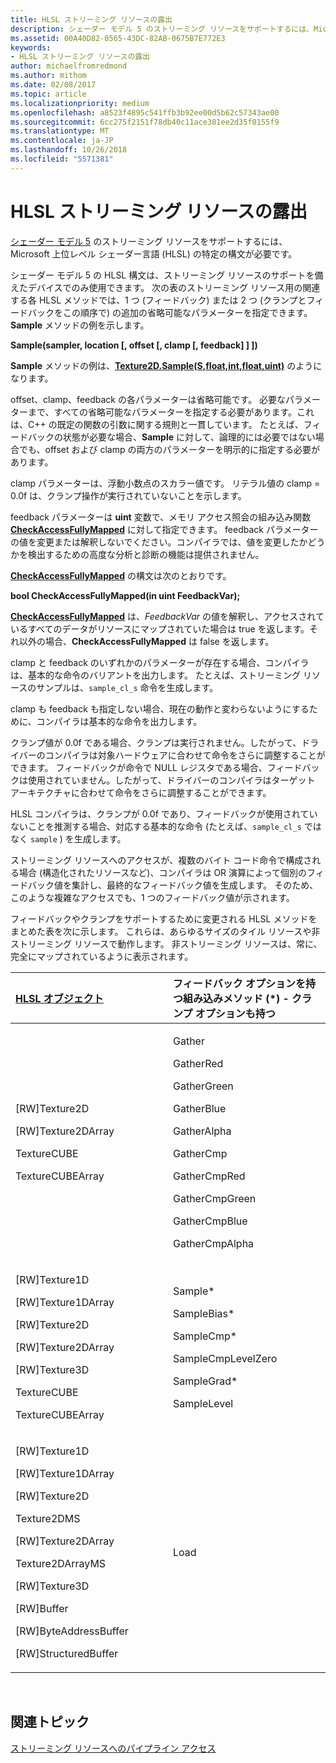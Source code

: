 ```yaml
---
title: HLSL ストリーミング リソースの露出
description: シェーダー モデル 5 のストリーミング リソースをサポートするには、Microsoft 上位レベル シェーダー言語 (HLSL) の特定の構文が必要です。
ms.assetid: 00A40D82-0565-43DC-82AB-0675B7E772E3
keywords:
- HLSL ストリーミング リソースの露出
author: michaelfromredmond
ms.author: mithom
ms.date: 02/08/2017
ms.topic: article
ms.localizationpriority: medium
ms.openlocfilehash: a8523f4895c541ffb3b92ee00d5b62c57343ae00
ms.sourcegitcommit: 6cc275f2151f78db40c11ace381ee2d35f0155f9
ms.translationtype: MT
ms.contentlocale: ja-JP
ms.lasthandoff: 10/26/2018
ms.locfileid: "5571381"
---
```

# <a name="hlsl-streaming-resources-exposure"></a>HLSL ストリーミング リソースの露出


[シェーダー モデル 5](https://msdn.microsoft.com/library/windows/desktop/ff471356) のストリーミング リソースをサポートするには、Microsoft 上位レベル シェーダー言語 (HLSL) の特定の構文が必要です。

シェーダー モデル 5 の HLSL 構文は、ストリーミング リソースのサポートを備えたデバイスでのみ使用できます。 次の表のストリーミング リソース用の関連する各 HLSL メソッドでは、1 つ (フィードバック) または 2 つ (クランプとフィードバックをこの順序で) の追加の省略可能なパラメーターを指定できます。 **Sample** メソッドの例を示します。

**Sample(sampler, location \[, offset \[, clamp \[, feedback\] \] \])**

**Sample** メソッドの例は、[**Texture2D.Sample(S,float,int,float,uint)**](https://msdn.microsoft.com/library/windows/desktop/dn393787) のようになります。

offset、clamp、feedback の各パラメーターは省略可能です。 必要なパラメーターまで、すべての省略可能なパラメーターを指定する必要があります。これは、C++ の既定の関数の引数に関する規則と一貫しています。 たとえば、フィードバックの状態が必要な場合、**Sample** に対して、論理的には必要ではない場合でも、offset および clamp の両方のパラメーターを明示的に指定する必要があります。

clamp パラメーターは、浮動小数点のスカラー値です。 リテラル値の clamp = 0.0f は、クランプ操作が実行されていないことを示します。

feedback パラメーターは **uint** 変数で、メモリ アクセス照会の組み込み関数 [**CheckAccessFullyMapped**](https://msdn.microsoft.com/library/windows/desktop/dn292083) に対して指定できます。 feedback パラメーターの値を変更または解釈しないでください。コンパイラでは、値を変更したかどうかを検出するための高度な分析と診断の機能は提供されません。

[**CheckAccessFullyMapped**](https://msdn.microsoft.com/library/windows/desktop/dn292083) の構文は次のとおりです。

**bool CheckAccessFullyMapped(in uint FeedbackVar);**

[**CheckAccessFullyMapped**](https://msdn.microsoft.com/library/windows/desktop/dn292083) は、*FeedbackVar* の値を解釈し、アクセスされているすべてのデータがリソースにマップされていた場合は true を返します。それ以外の場合、**CheckAccessFullyMapped** は false を返します。

clamp と feedback のいずれかのパラメーターが存在する場合、コンパイラは、基本的な命令のバリアントを出力します。 たとえば、ストリーミング リソースのサンプルは、`sample_cl_s` 命令を生成します。

clamp も feedback も指定しない場合、現在の動作と変わらないようにするために、コンパイラは基本的な命令を出力します。

クランプ値が 0.0f である場合、クランプは実行されません。したがって、ドライバーのコンパイラは対象ハードウェアに合わせて命令をさらに調整することができます。 フィードバックが命令で NULL レジスタである場合、フィードバックは使用されていません。したがって、ドライバーのコンパイラはターゲット アーキテクチャに合わせて命令をさらに調整することができます。

HLSL コンパイラは、クランプが 0.0f であり、フィードバックが使用されていないことを推測する場合、対応する基本的な命令 (たとえば、`sample_cl_s` ではなく `sample` ) を生成します。

ストリーミング リソースへのアクセスが、複数のバイト コード命令で構成される場合 (構造化されたリソースなど)、コンパイラは OR 演算によって個別のフィードバック値を集計し、最終的なフィードバック値を生成します。 そのため、このような複雑なアクセスでも、1 つのフィードバック値が示されます。

フィードバックやクランプをサポートするために変更される HLSL メソッドをまとめた表を次に示します。 これらは、あらゆるサイズのタイル リソースや非ストリーミング リソースで動作します。 非ストリーミング リソースは、常に、完全にマップされているように表示されます。

<table>
<colgroup>
<col width="50%" />
<col width="50%" />
</colgroup>
<thead>
<tr class="header">
<th align="left"><a href="https://msdn.microsoft.com/library/windows/desktop/ff471359">HLSL オブジェクト</a> </th>
<th align="left">フィードバック オプションを持つ組み込みメソッド (*) - クランプ オプションも持つ</th>
</tr>
</thead>
<tbody>
<tr class="odd">
<td align="left"><p>[RW]Texture2D</p>
<p>[RW]Texture2DArray</p>
<p>TextureCUBE</p>
<p>TextureCUBEArray</p></td>
<td align="left"><p>Gather</p>
<p>GatherRed</p>
<p>GatherGreen</p>
<p>GatherBlue</p>
<p>GatherAlpha</p>
<p>GatherCmp</p>
<p>GatherCmpRed</p>
<p>GatherCmpGreen</p>
<p>GatherCmpBlue</p>
<p>GatherCmpAlpha</p></td>
</tr>
<tr class="even">
<td align="left"><p>[RW]Texture1D</p>
<p>[RW]Texture1DArray</p>
<p>[RW]Texture2D</p>
<p>[RW]Texture2DArray</p>
<p>[RW]Texture3D</p>
<p>TextureCUBE</p>
<p>TextureCUBEArray</p></td>
<td align="left"><p>Sample*</p>
<p>SampleBias*</p>
<p>SampleCmp*</p>
<p>SampleCmpLevelZero</p>
<p>SampleGrad*</p>
<p>SampleLevel</p></td>
</tr>
<tr class="odd">
<td align="left"><p>[RW]Texture1D</p>
<p>[RW]Texture1DArray</p>
<p>[RW]Texture2D</p>
<p>Texture2DMS</p>
<p>[RW]Texture2DArray</p>
<p>Texture2DArrayMS</p>
<p>[RW]Texture3D</p>
<p>[RW]Buffer</p>
<p>[RW]ByteAddressBuffer</p>
<p>[RW]StructuredBuffer</p></td>
<td align="left">Load</td>
</tr>
</tbody>
</table>

 

## <a name="span-idrelated-topicsspanrelated-topics"></a><span id="related-topics"></span>関連トピック


[ストリーミング リソースへのパイプライン アクセス](pipeline-access-to-streaming-resources.md)

 

 




